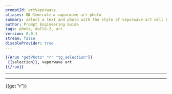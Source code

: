```yaml
---
promptId: artVaporwave
aliases: 🖼️ Generate a vaporwave art photo
summary: select a text and photo with the style of vaporwave art will be generated using Dalle-2
author: Prompt Engineering Guide
tags: photo, dalle-2, art
version: 0.0.1
stream: false
disableProvider: true
---
```

```handlebars
{{#run "getPhoto" "r" "tg_selection"}}
 {{selection}}, vaporwave art
{{/run}}
```
***
***
{{get "r"}}